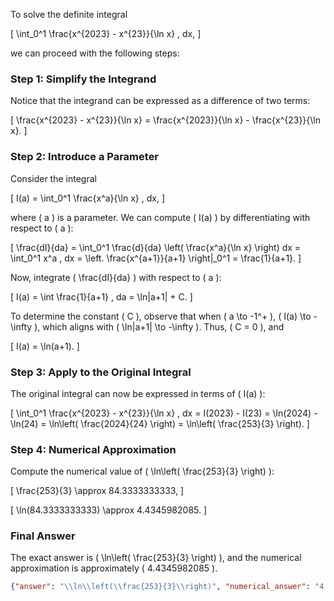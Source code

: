 To solve the definite integral 

\[
\int_0^1 \frac{x^{2023} - x^{23}}{\ln x} \, dx,
\]

we can proceed with the following steps:

### Step 1: Simplify the Integrand
Notice that the integrand can be expressed as a difference of two terms:

\[
\frac{x^{2023} - x^{23}}{\ln x} = \frac{x^{2023}}{\ln x} - \frac{x^{23}}{\ln x}.
\]

### Step 2: Introduce a Parameter
Consider the integral 

\[
I(a) = \int_0^1 \frac{x^a}{\ln x} \, dx,
\]

where \( a \) is a parameter. We can compute \( I(a) \) by differentiating with respect to \( a \):

\[
\frac{dI}{da} = \int_0^1 \frac{d}{da} \left( \frac{x^a}{\ln x} \right) dx = \int_0^1 x^a \, dx = \left. \frac{x^{a+1}}{a+1} \right|_0^1 = \frac{1}{a+1}.
\]

Now, integrate \( \frac{dI}{da} \) with respect to \( a \):

\[
I(a) = \int \frac{1}{a+1} \, da = \ln|a+1| + C.
\]

To determine the constant \( C \), observe that when \( a \to -1^+ \), \( I(a) \to -\infty \), which aligns with \( \ln|a+1| \to -\infty \). Thus, \( C = 0 \), and 

\[
I(a) = \ln(a+1).
\]

### Step 3: Apply to the Original Integral
The original integral can now be expressed in terms of \( I(a) \):

\[
\int_0^1 \frac{x^{2023} - x^{23}}{\ln x} \, dx = I(2023) - I(23) = \ln(2024) - \ln(24) = \ln\left( \frac{2024}{24} \right) = \ln\left( \frac{253}{3} \right).
\]

### Step 4: Numerical Approximation
Compute the numerical value of \( \ln\left( \frac{253}{3} \right) \):

\[
\frac{253}{3} \approx 84.3333333333,
\]

\[
\ln(84.3333333333) \approx 4.4345982085.
\]

### Final Answer
The exact answer is \( \ln\left( \frac{253}{3} \right) \), and the numerical approximation is approximately \( 4.4345982085 \).

```json
{"answer": "\\ln\\left(\\frac{253}{3}\\right)", "numerical_answer": "4.4345982085"}
```